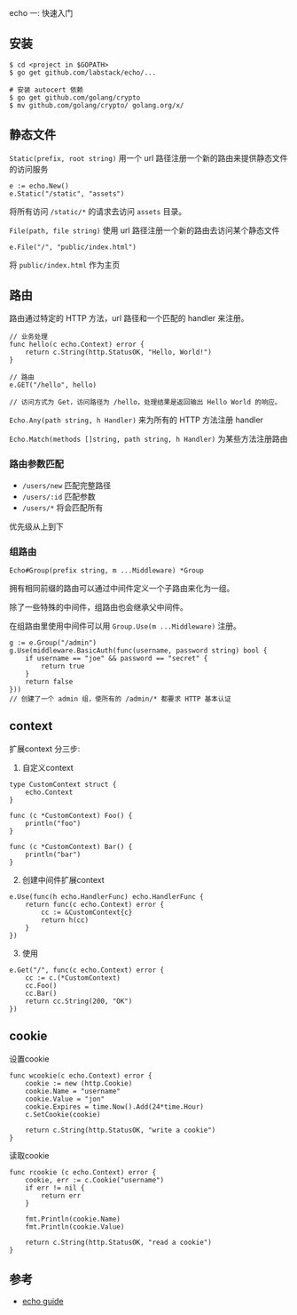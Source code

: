 <!-- ---
title: echo 一: 快速入门
date: 2017-04-08 01:12:30
category: language, go, web
--- -->

echo 一: 快速入门

## 安装

```
$ cd <project in $GOPATH>
$ go get github.com/labstack/echo/...

# 安装 autocert 依赖
$ go get github.com/golang/crypto
$ mv github.com/golang/crypto/ golang.org/x/
```

## 静态文件

`Static(prefix, root string)` 用一个 url 路径注册一个新的路由来提供静态文件的访问服务

```
e := echo.New()
e.Static("/static", "assets")
```

将所有访问 `/static/*` 的请求去访问 `assets` 目录。

`File(path, file string)` 使用 url 路径注册一个新的路由去访问某个静态文件

```
e.File("/", "public/index.html")
```

将 `public/index.html` 作为主页

## 路由

路由通过特定的 HTTP 方法，url 路径和一个匹配的 handler 来注册。

```
// 业务处理
func hello(c echo.Context) error {
  	return c.String(http.StatusOK, "Hello, World!")
}

// 路由
e.GET("/hello", hello)

// 访问方式为 Get，访问路径为 /hello，处理结果是返回输出 Hello World 的响应。
```

`Echo.Any(path string, h Handler)` 来为所有的 HTTP 方法注册 handler

`Echo.Match(methods []string, path string, h Handler)` 为某些方法注册路由

### 路由参数匹配

- `/users/new` 匹配完整路径
- `/users/:id` 匹配参数
- `/users/*` 将会匹配所有

优先级从上到下

### 组路由

```
Echo#Group(prefix string, m ...Middleware) *Group
```

拥有相同前缀的路由可以通过中间件定义一个子路由来化为一组。

除了一些特殊的中间件，组路由也会继承父中间件。

在组路由里使用中间件可以用 `Group.Use(m ...Middleware)` 注册。

```
g := e.Group("/admin")
g.Use(middleware.BasicAuth(func(username, password string) bool {
	if username == "joe" && password == "secret" {
		return true
	}
	return false
}))
// 创建了一个 admin 组，使所有的 /admin/* 都要求 HTTP 基本认证
```

## context

扩展context 分三步:

1. 自定义context

```
type CustomContext struct {
    echo.Context
}

func (c *CustomContext) Foo() {
    println("foo")
}

func (c *CustomContext) Bar() {
    println("bar")
}
```

2. 创建中间件扩展context

```
e.Use(func(h echo.HandlerFunc) echo.HandlerFunc {
    return func(c echo.Context) error {
        cc := &CustomContext{c}
        return h(cc)
    }
})
```

3. 使用

```
e.Get("/", func(c echo.Context) error {
	cc := c.(*CustomContext)
	cc.Foo()
	cc.Bar()
	return cc.String(200, "OK")
})
```

## cookie

设置cookie

```
func wcookie(c echo.Context) error {
	cookie := new (http.Cookie)
	cookie.Name = "username"
	cookie.Value = "jon"
	cookie.Expires = time.Now().Add(24*time.Hour)
	c.SetCookie(cookie)

	return c.String(http.StatusOK, "write a cookie")
}
```

读取cookie

```
func rcookie (c echo.Context) error {
	cookie, err := c.Cookie("username")
	if err != nil {
		return err
	}

	fmt.Println(cookie.Name)
	fmt.Println(cookie.Value)

	return c.String(http.StatusOK, "read a cookie")
}
```

## 参考

- [echo guide](https://echo.labstack.com/guide)

